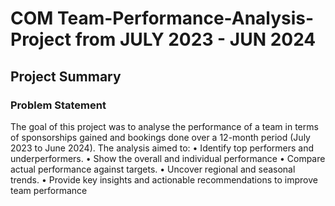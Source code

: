 # COM Team-Performance-Analysis-Project from JULY 2023 - JUN 2024
## Project Summary
### Problem Statement
The goal of this project was to analyse the performance of a team in terms of sponsorships gained and bookings done over a 12-month period (July 2023 to June 2024). The analysis aimed to:
•	Identify top performers and underperformers.
•	Show the overall and individual performance
•	Compare actual performance against targets.
•	Uncover regional and seasonal trends.
•	Provide key insights and actionable recommendations to improve team performance

